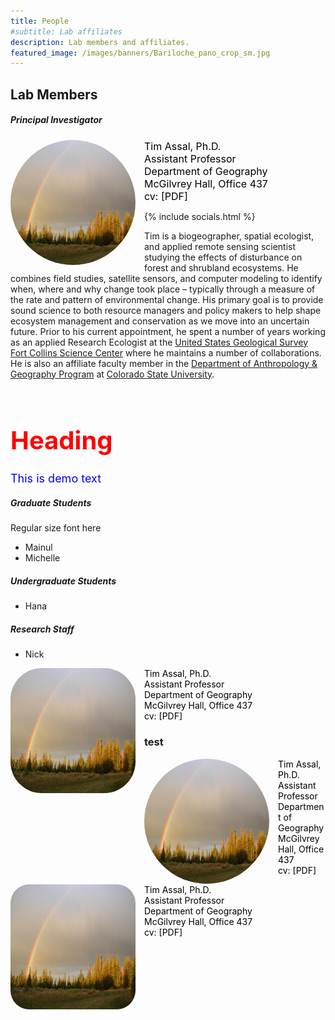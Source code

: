 ```yaml
---
title: People
#subtitle: Lab affiliates
description: Lab members and affiliates.
featured_image: /images/banners/Bariloche_pano_crop_sm.jpg
---
```


## Lab Members

##### Principal Investigator 

<img class="img-circle img-responsive img-left" src="/images/teampic/LM-rainbow.JPG" alt="" height="200" width="200" style="float: left; margin-right: 1em; border-radius:50%">   

<span style="color:black; font-size:16px">Tim Assal, Ph.D.  
Assistant Professor  
Department of Geography  
McGilvrey Hall, Office 437   
cv: [PDF]  
</span>

{% include socials.html %}

<span font:size="32 px">Tim is a biogeographer, spatial ecologist, and applied remote sensing scientist studying the effects of disturbance on forest and shrubland ecosystems. He combines field studies, satellite sensors, and computer modeling to identify when, where and why change took place – typically through a measure of the rate and pattern of environmental change. His primary goal is to provide sound science to both resource managers and policy makers to help shape ecosystem management and conservation as we move into an uncertain future. Prior to his current appointment, he spent a number of years working as an applied Research Ecologist at the [United States Geological Survey Fort Collins Science Center](https://www.usgs.gov/centers/fort) where he maintains a number of collaborations. He is also an affiliate faculty member in the [Department of Anthropology & Geography Program](https://anthgr.colostate.edu/) at [Colorado State University](https://www.colostate.edu/).</span> 
<br>
<br>

 <h1 style="color:red;font-size:40px;">Heading</h1>      
         <p style="color:blue;font-size:18px;">This is demo text</p> 

##### Graduate Students 
Regular size font here

* Mainul
* Michelle

##### Undergraduate Students 

* Hana

##### Research Staff 

* Nick 

<img class="img-circle img-responsive img-left" src="/images/teampic/LM-rainbow.JPG" alt="" height="200" width="200" style="float: left; margin-right: 1em; border-radius:25%">   

<span style="color:black">Tim Assal, Ph.D.  
Assistant Professor  
Department of Geography  
McGilvrey Hall, Office 437   
cv: [PDF]  
</span>

### test 

<img class="img-circle img-responsive img-left" src="/images/teampic/LM-rainbow.JPG" alt="" height="200" width="200" style="float: left; margin-right: 1em; border-radius:75%">   

<span style="color:black">Tim Assal, Ph.D.  
Assistant Professor  
Department of Geography  
McGilvrey Hall, Office 437   
cv: [PDF]  
</span>

<img class="rounded Box-shadow img-responsive img-left" src="/images/teampic/LM-rainbow.JPG" alt="" height="200" width="200" style="float: left; margin-right: 1em; border-radius:15%">   

<span style="color:black">Tim Assal, Ph.D.  
Assistant Professor  
Department of Geography  
McGilvrey Hall, Office 437   
cv: [PDF]  
</span>

